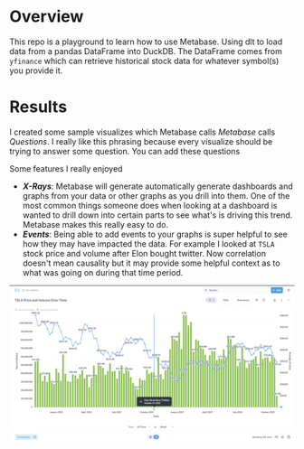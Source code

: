 # Overview

This repo is a playground to learn how to use Metabase. Using dlt to load data from a pandas DataFrame into DuckDB. The DataFrame comes from `yfinance` which can retrieve historical stock data for whatever symbol(s) you provide it.

# Results

I created some sample visualizes which Metabase calls *Metabase* calls *Questions*. I really like this phrasing because every visualize should be trying to answer some question. You can add these questions

Some features I really enjoyed 
- ***X-Rays***: Metabase will generate automatically generate dashboards and graphs from your data or other graphs as you drill into them. One of the most common things someone does when looking at a dashboard is wanted to drill down into certain parts to see what's is driving this trend. Metabase makes this really easy to do.
- ***Events***: Being able to add events to your graphs is super helpful to see how they may have impacted the data. For example I looked at `TSLA` stock price and volume after Elon bought twitter. Now correlation doesn't mean causality but it may provide some helpful context as to what was going on during that time period.

![](assets/images/metabase-tsla-stock.png)
